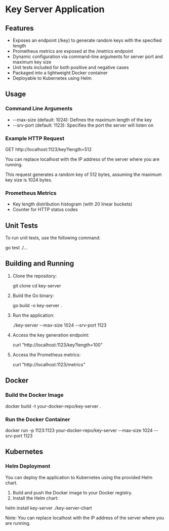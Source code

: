 # Key Server Application



## Features

- Exposes an endpoint (/key) to generate random keys with the specified length
- Prometheus metrics are exposed at the /metrics endpoint
- Dynamic configuration via command-line arguments for server port and maximum key size
- Unit tests included for both positive and negative cases
- Packaged into a lightweight Docker container
- Deployable to Kubernetes using Helm

## Usage

### Command Line Arguments

- --max-size (default: 1024): Defines the maximum length of the key
- --srv-port (default: 1123): Specifies the port the server will listen on

### Example HTTP Request


GET http://localhost:1123/key?length=512

You can replace localhost with the IP address of the server where you are running.

This request generates a random key of 512 bytes, assuming the maximum key size is 1024 bytes.

### Prometheus Metrics

- Key length distribution histogram (with 20 linear buckets)
- Counter for HTTP status codes

## Unit Tests

To run unit tests, use the following command:


go test ./...


## Building and Running

1. Clone the repository:
   
   git clone 
   cd key-server
   

2. Build the Go binary:
   
   go build -o key-server .
   

3. Run the application:
   
   ./key-server --max-size 1024 --srv-port 1123
   

4. Access the key generation endpoint:
   
   curl "http://localhost:1123/key?length=100"
   

5. Access the Prometheus metrics:
   
   curl "http://localhost:1123/metrics"
   

## Docker

### Build the Docker Image


docker build -t your-docker-repo/key-server .


### Run the Docker Container


docker run -p 1123:1123 your-docker-repo/key-server --max-size 1024 --srv-port 1123


## Kubernetes

### Helm Deployment

You can deploy the application to Kubernetes using the provided Helm chart.

1. Build and push the Docker image to your Docker registry.
2. Install the Helm chart:


helm install key-server ./key-server-chart


Note: You can replace localhost with the IP address of the server where you are running.